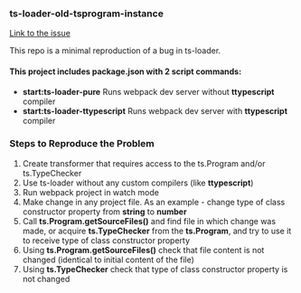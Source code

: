 ### ts-loader-old-tsprogram-instance

[Link to the issue](https://github.com/TypeStrong/ts-loader/issues/1615)

This repo is a minimal reproduction of a bug in ts-loader.

#### This project includes package.json with 2 script commands:

- **start:ts-loader-pure** Runs webpack dev server without **ttypescript** compiler
- **start:ts-loader-ttypescript** Runs webpack dev server with **ttypescript** compiler

### Steps to Reproduce the Problem
1. Create transformer that requires access to the ts.Program and/or ts.TypeChecker
2. Use ts-loader without any custom compilers (like **ttypescript**)
3. Run webpack project in watch mode
4. Make change in any project file. As an example - change type of class constructor property from **string** to **number**
5. Call **ts.Program.getSourceFiles()** and find file in which change was made, or acquire **ts.TypeChecker** from the **ts.Program**, and try to use it to receive type of class constructor property
6. Using **ts.Program.getSourceFiles()** check that file content is not changed (identical to initial content of the file)
7. Using  **ts.TypeChecker** check that type of class constructor property is not changed
